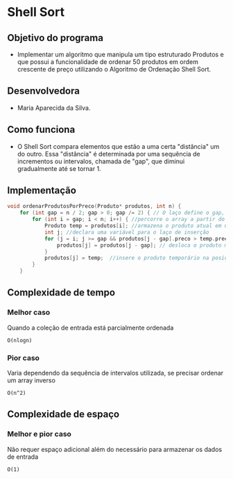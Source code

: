# Shell Sort

## Objetivo do programa
- Implementar um algoritmo que manipula um tipo estruturado Produtos e que possui a funcionalidade de ordenar 50 produtos em ordem crescente de preço utilizando o Algoritmo de Ordenação Shell Sort.

## Desenvolvedora
- Maria Aparecida da Silva. 

## Como funciona
-  O Shell Sort compara elementos que estão a uma certa "distância" um do outro. Essa "distância" é determinada por uma sequência de incrementos ou intervalos, chamada de "gap", que diminui gradualmente até se tornar 1.

## Implementação
``` c
void ordenarProdutosPorPreco(Produto* produtos, int n) {
    for (int gap = n / 2; gap > 0; gap /= 2) { // O laço define o gap, começando com metade do tamanho do array e reduzindo-o pela metade em cada finalização
        for (int i = gap; i < n; i++) { //percorre o array a partir do índice gap até o final.
            Produto temp = produtos[i]; //armazena o produto atual em uma variável temporária
            int j; //declara uma variável para o laço de inserção
            for (j = i; j >= gap && produtos[j - gap].preco > temp.preco; j -= gap) { // Move os produtos maiores para a posição correta, comparando o preço do produto atual com os produtos que estão gap posições atrás.
                produtos[j] = produtos[j - gap]; // desloca o produto maior para a frente no array
            }
            produtos[j] = temp;  //insere o produto temporário na posição correta após o loop interno.
        }
    }
```

## Complexidade de tempo
### Melhor caso
Quando a coleção de entrada está parcialmente ordenada
````
O(nlogn)
````
### Pior caso
Varia dependendo da sequência de intervalos utilizada, se precisar ordenar um array inverso
````
O(n^2)
````
## Complexidade de espaço
### Melhor e pior caso
Não requer espaço adicional além do necessário para armazenar os dados de entrada
````
O(1)
````


